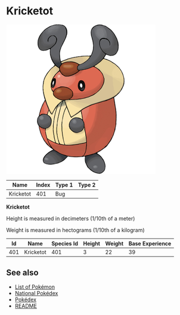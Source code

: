 # Kricketot


![Kricketot](images/401.png)

| **Name** | **Index** | **Type 1** | **Type 2** |
|----|----|----|----|
| Kricketot | 401 | Bug  |  |

**Kricketot** 


Height is measured in decimeters (1/10th of a meter)

Weight is measured in hectograms (1/10th of a kilogram)

| **Id** | **Name** | **Species Id** | **Height** | **Weight** | **Base Experience** |
|--------|----------|----------------|------------|------------|---------------------|
| 401 | Kricketot | 401 | 3 | 22 | 39 |


## See also

- [List of Pokémon](../pokemon.md)
- [National Pokédex](../national_pokedex.md)
- [Pokédex](../pokedex.md)
- [README](../README.md)
